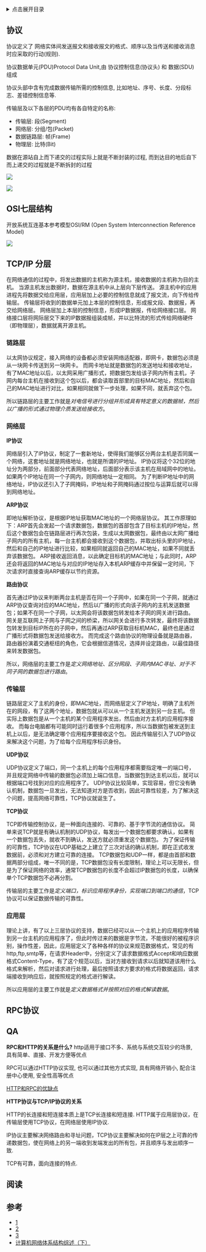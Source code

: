 <details>
<summary>点击展开目录</summary>
<!-- TOC -->

- [协议](#协议)
- [OSI七层结构](#osi七层结构)
- [TCP/IP 分层](#tcpip-分层)
    - [链路层](#链路层)
    - [网络层](#网络层)
    - [传输层](#传输层)
    - [应用层](#应用层)
- [RPC协议](#rpc协议)
- [QA](#qa)
- [阅读](#阅读)
- [参考](#参考)

<!-- /TOC -->
</details>

## 协议

协议定义了 网络实体间发送报文和接收报文的格式、顺序以及当传送和接收消息时应采取的行动(规则).

协议数据单元(PDU)Protocol Data Unit,由 协议控制信息(协议头) 和 数据(SDU) 组成

协议头部中含有完成数据传输所需的控制信息, 比如地址、序号、长度、分段标志、差错控制信息等.

传输层及以下各层的PDU均有各自特定的名称:

* 传输层: 段(Segment)
* 网络层: 分组/包(Packet)
* 数据链路层: 帧(Frame)
* 物理层: 比特(Bit)

数据在源站自上而下递交的过程实际上就是不断封装的过程, 而到达目的地后自下而上递交的过程就是不断拆封的过程

![](https://gitee.com/LuVx/img/raw/master/PDU封装实例.png)

![](https://gitee.com/LuVx/img/raw/master/Center.png)

## OSI七层结构

开放系统互连基本参考模型OSI/RM (Open System Interconnection Reference Model)

![](https://gitee.com/LuVx/img/raw/master/典型网络体系结构.png)


## TCP/IP 分层

在网络通信的过程中，将发出数据的主机称为源主机，接收数据的主机称为目的主机。
当源主机发出数据时，数据在源主机中从上层向下层传送。
源主机中的应用进程先将数据交给应用层，应用层加上必要的控制信息就成了报文流，向下传给传输层。
传输层将收到的数据单元加上本层的控制信息，形成报文段、数据报，再交给网络层。
网络层加上本层的控制信息，形成IP数据报，传给网络接口层。
网络接口层将网际层交下来的IP数据报组装成帧，并以比特流的形式传给网络硬件（即物理层），数据就离开源主机。

### 链路层

以太网协议规定，接入网络的设备都必须安装网络适配器，即网卡，数据包必须是从一块网卡传送到另一块网卡。
而网卡地址就是数据包的发送地址和接收地址，有了MAC地址以后，以太网采用广播形式，把数据包发给该子网内所有主机，子网内每台主机在接收到这个包以后，都会读取首部里的目标MAC地址，然后和自己的MAC地址进行对比，如果相同就做下一步处理，如果不同，就丢弃这个包。

所以链路层的主要工作就是*对电信号进行分组并形成具有特定意义的数据帧，然后以广播的形式通过物理介质发送给接收方*。

### 网络层

**IP协议**

网络层引入了IP协议，制定了一套新地址，使得我们能够区分两台主机是否同属一个网络，这套地址就是网络地址，也就是所谓的IP地址。
IP协议将这个32位的地址分为两部分，前面部分代表网络地址，后面部分表示该主机在局域网中的地址。
如果两个IP地址在同一个子网内，则网络地址一定相同。
为了判断IP地址中的网络地址，IP协议还引入了子网掩码，IP地址和子网掩码通过按位与运算后就可以得到网络地址。


**ARP协议**

即地址解析协议，是根据IP地址获取MAC地址的一个网络层协议。
其工作原理如下：ARP首先会发起一个请求数据包，数据包的首部包含了目标主机的IP地址，然后这个数据包会在链路层进行再次包装，生成以太网数据包，最终由以太网广播给子网内的所有主机，每一台主机都会接收到这个数据包，并取出标头里的IP地址，然后和自己的IP地址进行比较，如果相同就返回自己的MAC地址，如果不同就丢弃该数据包。
ARP接收返回消息，以此确定目标机的MAC地址；与此同时，ARP还会将返回的MAC地址与对应的IP地址存入本机ARP缓存中并保留一定时间，下次请求时直接查询ARP缓存以节约资源。


**路由协议**

首先通过IP协议来判断两台主机是否在同一个子网中，如果在同一个子网，就通过ARP协议查询对应的MAC地址，然后以广播的形式向该子网内的主机发送数据包；如果不在同一个子网，以太网会将该数据包转发给本子网的网关进行路由。
网关是互联网上子网与子网之间的桥梁，所以网关会进行多次转发，最终将该数据包转发到目标IP所在的子网中，然后再通过ARP获取目标机MAC，最终也是通过广播形式将数据包发送给接收方。
而完成这个路由协议的物理设备就是路由器，路由器扮演着交通枢纽的角色，它会根据信道情况，选择并设定路由，以最佳路径来转发数据包。

所以，网络层的主要工作是*定义网络地址、区分网段、子网内MAC寻址、对于不同子网的数据包进行路由*。


### 传输层

链路层定义了主机的身份，即MAC地址，而网络层定义了IP地址，明确了主机所在的网段，有了这两个地址，数据包就从可以从一个主机发送到另一台主机。
但实际上数据包是从一个主机的某个应用程序发出，然后由对方主机的应用程序接收。
而每台电脑都有可能同时运行着很多个应用程序，所以当数据包被发送到主机上以后，是无法确定哪个应用程序要接收这个包。
因此传输层引入了UDP协议来解决这个问题，为了给每个应用程序标识身份。

**UDP协议**

UDP协议定义了端口，同一个主机上的每个应用程序都需要指定唯一的端口号，并且规定网络中传输的数据包必须加上端口信息，当数据包到达主机以后，就可以根据端口号找到对应的应用程序了。
UDP协议比较简单，实现容易，但它没有确认机制，数据包一旦发出，无法知道对方是否收到，因此可靠性较差，为了解决这个问题，提高网络可靠性，TCP协议就诞生了。


**TCP协议**

TCP即传输控制协议，是一种面向连接的、可靠的、基于字节流的通信协议。
简单来说TCP就是有确认机制的UDP协议，每发出一个数据包都要求确认，如果有一个数据包丢失，就收不到确认，发送方就必须重发这个数据包。
为了保证传输的可靠性，TCP协议在UDP基础之上建立了三次对话的确认机制，即在正式收发数据前，必须和对方建立可靠的连接。
TCP数据包和UDP一样，都是由首部和数据两部分组成，唯一不同的是，TCP数据包没有长度限制，理论上可以无限长，但是为了保证网络的效率，通常TCP数据包的长度不会超过IP数据包的长度，以确保单个TCP数据包不必再分割。

传输层的主要工作是*定义端口，标识应用程序身份，实现端口到端口的通信*，TCP协议可以保证数据传输的可靠性。

### 应用层

理论上讲，有了以上三层协议的支持，数据已经可以从一个主机上的应用程序传输到另一台主机的应用程序了，但此时传过来的数据是字节流，不能很好的被程序识别，操作性差，因此，应用层定义了各种各样的协议来规范数据格式，常见的有http,ftp,smtp等，在请求Header中，分别定义了请求数据格式Accept和响应数据格式Content-Type，有了这个规范以后，当对方接收到请求以后就知道该用什么格式来解析，然后对请求进行处理，最后按照请求方要求的格式将数据返回，请求端接收到响应后，就按照规定的格式进行解读。

所以应用层的主要工作就是*定义数据格式并按照对应的格式解读数据*。


## RPC协议

## QA

**RPC和HTTP的关系是什么?**
http适用于接口不多、系统与系统交互较少的场景, 具有简单、直接、开发方便等优点

RPC可以通过HTTP协议实现, 也可以通过其他方式实现, 具有网络开销小, 配合注册中心使用, 安全性高等优点

[HTTP和RPC的优缺点](https://segmentfault.com/a/1190000015920678)

**HTTP协议与TCP/IP协议的关系**

HTTP的长连接和短连接本质上是TCP长连接和短连接. HTTP属于应用层协议，在传输层使用TCP协议，在网络层使用IP协议.

IP协议主要解决网络路由和寻址问题，TCP协议主要解决如何在IP层之上可靠的传递数据包，使在网络上的另一端收到发端发出的所有包，并且顺序与发出顺序一致.

TCP有可靠，面向连接的特点.

## 阅读

## 参考

* [1](https://www.deathearth.com/1269.html)
* [2](https://www.deathearth.com/1203.html)
* [3](https://www.deathearth.com/1186.html)
* [计算机网络体系结构综述（下）](https://blog.csdn.net/justloveyou_/article/details/69612153)
